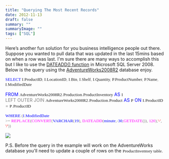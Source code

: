 ```yaml
---
title: "Querying The Most Recent Records"
date: 2012-11-13
draft: false
summary: ""
summaryImage: ""
tags: ["SQL"]
---
```


Here’s another fun solution for you business intelligence people out there. Suppose you wanted to pull data that was updated in the last 15mins based on when a row was last. I'm sure there are many ways to accomplish this but I like to use the [DATEADD() function](http://msdn.microsoft.com/en-us/library/ms186819.aspx) in Microsoft SQL Server 2008\. Below is the query using the [AdventureWorks2008R2](http://msftdbprodsamples.codeplex.com/) database enjoy.

<span style="font-family: Lucida Console; font-size: 10pt;"><span style="color: blue;">SELECT</span> I<span style="color: gray;">.</span>ProductID<span style="color: gray;">,</span> I<span style="color: gray;">.</span>LocationID<span style="color: gray;">,</span> I<span style="color: gray;">.</span>Bin<span style="color: gray;">,</span> I<span style="color: gray;">.</span>Shelf<span style="color: gray;">,</span> I<span style="color: gray;">.</span>Quantity<span style="color: gray;">,</span> P<span style="color: gray;">.</span>ProductNumber<span style="color: gray;">,</span> P<span style="color: gray;">.</span>Name<span style="color: gray;">,</span> I<span style="color: gray;">.</span>ModifiedDate</span>

<span style="color: blue;">FROM</span> <span style="font-family: 'Lucida Console'; font-size: 10pt;">AdventureWorks2008R2</span><span style="color: gray;">.</span><span style="font-family: 'Lucida Console'; font-size: 10pt;">Production</span><span style="color: gray;">.</span><span style="font-family: 'Lucida Console'; font-size: 10pt;">ProductInventory</span> <span style="color: blue;">AS</span> <span style="font-family: 'Lucida Console'; font-size: 10pt;">I</span> <span style="color: gray;">LEFT</span><span style="color: gray;"> </span><span style="color: gray;">OUTER</span><span style="color: gray;"> </span><span style="color: gray;">JOIN </span><span style="font-family: 'Lucida Console'; font-size: 10pt;">AdventureWorks2008R2</span><span style="color: gray;">.</span><span style="font-family: 'Lucida Console'; font-size: 10pt;">Production</span><span style="color: gray;">.</span><span style="font-family: 'Lucida Console'; font-size: 10pt;">Product</span> <span style="color: blue;">AS</span> <span style="font-family: 'Lucida Console'; font-size: 10pt;">P</span> <span style="color: blue;">ON</span> <span style="font-family: 'Lucida Console'; font-size: 10pt;">I</span><span style="color: gray;">.</span><span style="font-family: 'Lucida Console'; font-size: 10pt;">ProductID</span> <span style="color: gray;">=</span> <span style="font-family: 'Lucida Console'; font-size: 10pt;">P</span><span style="color: gray;">.</span><span style="font-family: 'Lucida Console'; font-size: 10pt;">ProductID</span>

<span style="font-family: Lucida Console; font-size: 10pt;"><span style="color: #0000ff;">WHERE</span> <span style="color: gray;">(</span><span style="color: #0000ff;">I</span><span style="color: gray;">.</span><span style="color: #0000ff;">ModifiedDate</span> <span style="color: gray;">>=</span><span style="color: #0000ff;"> </span><span style="color: #ff00ff;">REPLACE</span><span style="color: #808080;">(</span><span style="color: #ff00ff;">CONVERT</span><span style="color: #808080;">(</span><span style="color: #0000ff;">VARCHAR</span><span style="color: gray;">(</span><span style="color: #0000ff;">19</span><span style="color: gray;">),</span><span style="color: #0000ff;"> </span><span style="color: fuchsia;">DATEADD<span style="color: gray;">(<span style="color: blue;">minute<span style="color: gray;">,</span><span style="color: gray;">-</span>30<span style="color: gray;">,</span><span style="color: fuchsia;">GETDATE<span style="color: gray;">()),</span> 120<span style="color: gray;">),</span><span style="color: red;">'-'<span style="color: gray;">,</span> '/'<span style="color: gray;">))</span></span></span></span></span></span></span>

![](http://www.gogorichie.com/wp-content/uploads/2012/11/111312_1952_QueryingThe1.png)

P.S. Before the query in the example will work on the AdventureWorks database you'll need to update a couple of rows on the <span style="font-family: Lucida Console; font-size: 10pt;">ProductInventory table.</span>